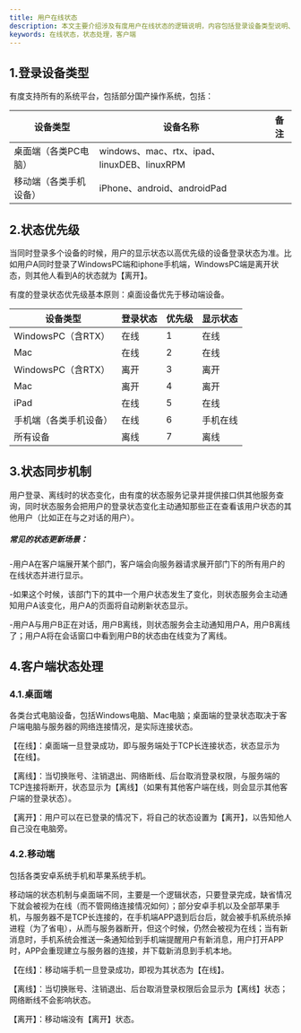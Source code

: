 ```yaml
---
title: 用户在线状态
description: 本文主要介绍涉及有度用户在线状态的逻辑说明，内容包括登录设备类型说明、状态的同步机制和不同客户端的状态处理说明。
keywords: 在线状态，状态处理，客户端
---
```


## 1.登录设备类型

有度支持所有的系统平台，包括部分国产操作系统，包括：

| 设备类型               | 设备名称                                    | 备注 |
| ---------------------- | ------------------------------------------- | ---- |
| 桌面端（各类PC电脑）   | windows、mac、rtx、ipad、linuxDEB、linuxRPM |      |
| 移动端（各类手机设备） | iPhone、android、androidPad                 |      |



## 2.状态优先级

当同时登录多个设备的时候，用户的显示状态以高优先级的设备登录状态为准。比如用户A同时登录了WindowsPC端和iphone手机端，WindowsPC端是离开状态，则其他人看到A的状态就为【离开】。

有度的登录状态优先级基本原则：桌面设备优先于移动端设备。

| 设备类型               | 登录状态 | 优先级 | 显示状态 |
| ---------------------- | -------- | ------ | -------- |
| WindowsPC（含RTX）     | 在线     | 1      | 在线     |
| Mac                    | 在线     | 2      | 在线     |
| WindowsPC（含RTX）     | 离开     | 3      | 离开     |
| Mac                    | 离开     | 4      | 离开     |
| iPad                   | 在线     | 5      | 在线     |
| 手机端（各类手机设备） | 在线     | 6      | 手机在线 |
| 所有设备               | 离线     | 7      | 离线     |



## 3.状态同步机制

用户登录、离线时的状态变化，由有度的状态服务记录并提供接口供其他服务查询，同时状态服务会把用户的登录状态变化主动通知那些正在查看该用户状态的其他用户（比如正在与之对话的用户）。

##### 常见的状态更新场景：

-用户A在客户端展开某个部门，客户端会向服务器请求展开部门下的所有用户的在线状态并进行显示。

-如果这个时候，该部门下的其中一个用户状态发生了变化，则状态服务会主动通知用户A该变化，用户A的页面将自动刷新状态显示。

-用户A与用户B正在对话，用户B离线，则状态服务会主动通知用户A，用户B离线了；用户A将在会话窗口中看到用户B的状态由在线变为了离线。



## 4.客户端状态处理

### 4.1.桌面端

各类台式电脑设备，包括Windows电脑、Mac电脑；桌面端的登录状态取决于客户端电脑与服务器的网络连接情况，是实际连接状态。

【在线】：桌面端一旦登录成功，即与服务端处于TCP长连接状态，状态显示为【在线】。

【离线】：当切换账号、注销退出、网络断线、后台取消登录权限，与服务端的TCP连接将断开，状态显示为【离线】（如果有其他客户端在线，则会显示其他客户端的登录状态）。

【离开】：用户可以在已登录的情况下，将自己的状态设置为【离开】，以告知他人自己没在电脑旁。



### 4.2.移动端

包括各类安卓系统手机和苹果系统手机。

移动端的状态机制与桌面端不同，主要是一个逻辑状态，只要登录完成，缺省情况下就会被视为在线（而不管网络连接情况如何）；部分安卓手机以及全部苹果手机，与服务器不是TCP长连接的，在手机端APP退到后台后，就会被手机系统杀掉进程（为了省电），从而与服务器断开，但这个时候，仍然会被视为在线；当有新消息时，手机系统会推送一条通知给到手机端提醒用户有新消息，用户打开APP时，APP会重现建立与服务器的连接，并下载新消息到手机本地。

【在线】：移动端手机一旦登录成功，即视为其状态为【在线】。

【离线】：当切换账号、注销退出、后台取消登录权限后会显示为【离线】状态；网络断线不会影响状态。

【离开】：移动端没有【离开】状态。
